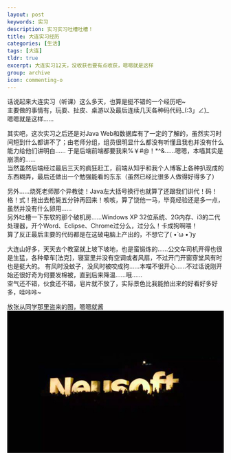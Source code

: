 ```yaml
---
layout: post
keywords: 实习
description: 实习实习吐槽吐槽！
title: 大连实习经历
categories: [生活]
tags: [大连]
tldr: true
excerpt: 大连实习12天，没收获也要有点收获，嗯嗯就是这样
group: archive
icon: commenting-o
---
```


话说起来大连实习（听课）这么多天，也算是挺不错的一个经历吧~  
主要做的事情有，玩耍、扯皮、桌游以及最后连续几天各种码代码&#95;(:3」∠)&#95;  
嗯嗯就是这样……  

其实吧，这次实习之后还是对Java Web和数据库有了一定的了解的，虽然实习时间短到什么都讲不了；由老师分组，组员很明显什么都没有听懂且我也并没有什么能力给他们讲明白……
于是后端前端都要我来%￥#@！*^&……嗯嗯，本喵其实是崩溃的……  
当然虽然后端经过最后三天的疯狂赶工，前端从知乎和我个人博客上各种扒现成的东西糊弄，最后还做出一个勉强能看的东东（虽然已经比很多人做得好得多了）  

另外……烧死老师那个异教徒！Java左大括号换行也就算了还跟我们讲代！码！格！式！拖出去枪毙五分钟再回来！咳咳，算了饶他一马，毕竟经验还是多一点，虽然并没有什么卵用……  
另外吐槽一下东软的那个破机房……Windows XP 32位系统、2G内存、i3的二代处理器，开个Word、Eclipse、Chrome过分么，过分么！卡成狗啊喂！  
算了反正最后主要的代码都是在这破电脑上产出的，不想它了( •̀ ω •́ )y  

大连山好多，天天去个教室就上坡下坡地，也是蛮锻炼的……公交车司机开得也很是生猛，各种晕车[法克]，寝室里并没有空调或者风扇，不过开门开窗穿堂风有时也是挺大的。
有风时没蚊子，没风时被咬成狗……本喵不很开心……不过话说刚开始还很好奇为何要发棉被，直到后来降温……哦……  
空气还不错，伙食还不错，皂片就不放了，实际景色比我能拍出来的好看好多好多，哇咔咔~

放张从同学那里盗来的图，嗯嗯就酱
<img src="/image/post/20150916/neusoft.jpg"></img>